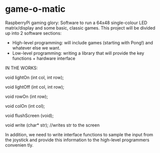 game-o-matic
============

RaspberryPi gaming glory: Software to run a 64x48 single-colour LED matrix/display and some basic, classic games. This project will be divided up into 2 software sections:
- High-level programming: will include games (starting with Pong!) and whatever else we want.
- Low-level programming: writing a library that will provide the key functions + hardware interface

IN THE WORKS:

void lightOn (int col, int row);

void lightOff (int col, int row);

void rowOn (int row);

void colOn (int col);

void flushScreen (void);

void write (char* str); //writes str to the screen

In addition, we need to write interface functions to sample the input from the joystick and provide this information to the high-level programmers convenien
tly.
